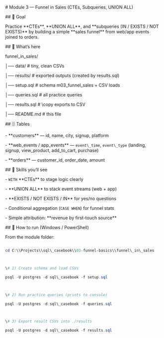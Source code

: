 \# Module 3 — Funnel in Sales (CTEs, Subqueries, UNION ALL)



\## 🎯 Goal

Practice \*\*CTEs\*\*, \*\*UNION ALL\*\*, and \*\*subqueries (IN / EXISTS / NOT EXISTS)\*\* by building a simple \*\*sales funnel\*\* from web/app events joined to orders.



\## 📂 What’s here

funnel\_in\_sales/

│── data/ # tiny, clean CSVs

│── results/ # exported outputs (created by results.sql)

│── setup.sql # schema m03\_funnel\_sales + CSV loads

│── queries.sql # all practice queries

│── results.sql # \\copy exports to CSV

│── README.md # this file

\## 🗄️ Tables

\- \*\*customers\*\* — id, name, city, signup, platform

\- \*\*web\_events / app\_events\*\* — `event\_time`, `event\_type` (landing, signup, view\_product, add\_to\_cart, purchase)

\- \*\*orders\*\* — customer\_id, order\_date, amount



\## 🧠 Skills you’ll see

\- `WITH` \*\*CTEs\*\* to stage logic clearly  

\- \*\*UNION ALL\*\* to stack event streams (web + app)  

\- \*\*EXISTS / NOT EXISTS / IN\*\* for yes/no questions  

\- Conditional aggregation (`CASE WHEN`) for funnel stats  

\- Simple attribution: \*\*revenue by first-touch source\*\*



\## 🚀 How to run (Windows / PowerShell)

From the module folder:

```powershell

cd C:\\Projects\\sql\_casebook\\03-funnel-basics\\funnel\_in\_sales



\# 1) Create schema and load CSVs

psql -U postgres -d sql\_casebook -f setup.sql



\# 2) Run practice queries (prints to console)

psql -U postgres -d sql\_casebook -f queries.sql



\# 3) Export result CSVs into ./results

psql -U postgres -d sql\_casebook -f results.sql

